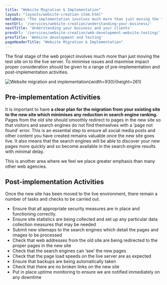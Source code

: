 ```yaml
---
title: "Website Migration & Implementation"
layout: "layouts/website-creation-item.html"
metaDesc: "The implementation involves much more than just moving the test site to the live server. To ensure all goes smoothly, we use implementation check-lists."
nextUrl: '/services/website-creation/understanding-your-business/'
nextTitle: 'Understanding your business and your clients'
prevUrl: '/services/website-creation/web-development-website-testing/'
prevTitle: 'Website development and testing'
pageHeaderTitle: "Website Migration & Implementation"
---
```

The final stage of the web project involves much more than just moving the test site on to the live server. To minimise issues and maximise impact proper consideration should be given to a range of pre-implementation and post-implementation activities.

![Website migration and implementation](/optim/services/website-migration-implementation.jpg){width=930}{height=261}

## Pre-implementation Activities

It is important to have **a clear plan for the migration from your existing site to the new site which minimises any reduction in search engine ranking.** Pages from the old site should smoothly redirect to pages in the new site so that visitors and search engines do not find themselves with a ‘page not found’ error. This is an essential step to ensure all social media posts and other content you have created remains valuable once the new site goes live. It also means that the search engines will be able to discover your new pages more quickly and so become available in the search engine results with minimal delay.

This is another area where we feel we place greater emphasis than many other web agencies.

## Post-implementation Activities

Once the new site has been moved to the live environment, there remain a number of tasks and checks to be carried out.

*   Ensure that all appropriate security measures are in place and functioning correctly.
*   Ensure site statistics are being collected and set up any particular data collection measures that may be needed
*   Submit new sitemaps to the search engines which detail the pages and images to be processed
*   Check that web addresses from the old site are being redirected to the proper pages in the new site
*   Check that the search engines can ‘see’ the new pages
*   Check that the page load speeds on the live server are as expected
*   Ensure that backups are being automatically taken
*   Check that there are no broken links on the new site
*   Put in place uptime monitoring to ensure we are notified immediately on any downtime
